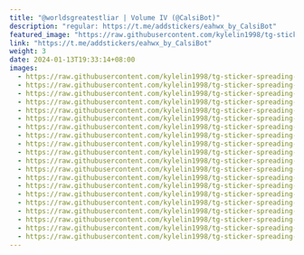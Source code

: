 ```yaml
---
title: "@worldsgreatestliar | Volume IV (@CalsiBot)"
description: "regular: https://t.me/addstickers/eahwx_by_CalsiBot"
featured_image: "https://raw.githubusercontent.com/kylelin1998/tg-sticker-spreading-worldwide-images/main/img/52381f6a-344d-46bd-aa40-e5614bf97ebf.jpg"
link: "https://t.me/addstickers/eahwx_by_CalsiBot"
weight: 3
date: 2024-01-13T19:33:14+08:00
images:
  - https://raw.githubusercontent.com/kylelin1998/tg-sticker-spreading-worldwide-images/main/img/52381f6a-344d-46bd-aa40-e5614bf97ebf.jpg
  - https://raw.githubusercontent.com/kylelin1998/tg-sticker-spreading-worldwide-images/main/img/1f671f7e-4b0e-4b76-b9ad-48022a413fc5.jpg
  - https://raw.githubusercontent.com/kylelin1998/tg-sticker-spreading-worldwide-images/main/img/88e75481-77b1-4e79-96c6-9cd1db045244.jpg
  - https://raw.githubusercontent.com/kylelin1998/tg-sticker-spreading-worldwide-images/main/img/0ed19d84-97d8-4c92-a39a-a98ca8ed1261.jpg
  - https://raw.githubusercontent.com/kylelin1998/tg-sticker-spreading-worldwide-images/main/img/18c38571-8fbd-48b7-b180-3ea4119d7a67.jpg
  - https://raw.githubusercontent.com/kylelin1998/tg-sticker-spreading-worldwide-images/main/img/28771e56-80f1-459b-b3c6-38ec514b518e.jpg
  - https://raw.githubusercontent.com/kylelin1998/tg-sticker-spreading-worldwide-images/main/img/d224c48c-ff99-42b7-a40a-2dd6aaa9da03.jpg
  - https://raw.githubusercontent.com/kylelin1998/tg-sticker-spreading-worldwide-images/main/img/bb54d8f6-54ab-4cfe-9183-024a200e06f2.jpg
  - https://raw.githubusercontent.com/kylelin1998/tg-sticker-spreading-worldwide-images/main/img/874afde0-27cf-4d04-8381-9f3b25187db3.jpg
  - https://raw.githubusercontent.com/kylelin1998/tg-sticker-spreading-worldwide-images/main/img/b3d5ee25-cccf-4be0-82a8-23823a07c355.jpg
  - https://raw.githubusercontent.com/kylelin1998/tg-sticker-spreading-worldwide-images/main/img/a1c23f80-fb72-4bc7-9311-472dad85b212.jpg
  - https://raw.githubusercontent.com/kylelin1998/tg-sticker-spreading-worldwide-images/main/img/c725341b-63e5-4b58-b6a2-f6fa8440945a.jpg
  - https://raw.githubusercontent.com/kylelin1998/tg-sticker-spreading-worldwide-images/main/img/addbd427-9bbf-471f-9e8d-6efe0497ab7b.jpg
  - https://raw.githubusercontent.com/kylelin1998/tg-sticker-spreading-worldwide-images/main/img/ee8c3dc8-2970-4349-a014-9162d8c7c3bc.jpg
  - https://raw.githubusercontent.com/kylelin1998/tg-sticker-spreading-worldwide-images/main/img/b08cb5ff-37dc-47c0-95ef-6d35a999421c.jpg
  - https://raw.githubusercontent.com/kylelin1998/tg-sticker-spreading-worldwide-images/main/img/4bd5f5a7-7bcf-418f-930e-841fe1550c42.jpg
  - https://raw.githubusercontent.com/kylelin1998/tg-sticker-spreading-worldwide-images/main/img/c78cb680-2bf5-4c64-8bb7-ef6df8aaa0f8.jpg
  - https://raw.githubusercontent.com/kylelin1998/tg-sticker-spreading-worldwide-images/main/img/f84c388e-9cc9-4f77-910d-d822e62c33be.jpg
  - https://raw.githubusercontent.com/kylelin1998/tg-sticker-spreading-worldwide-images/main/img/a9d4f364-f276-4a31-aec0-e50e453741e6.jpg
  - https://raw.githubusercontent.com/kylelin1998/tg-sticker-spreading-worldwide-images/main/img/2844486d-5abf-4354-8ac5-ff9032612c26.jpg
---
```

